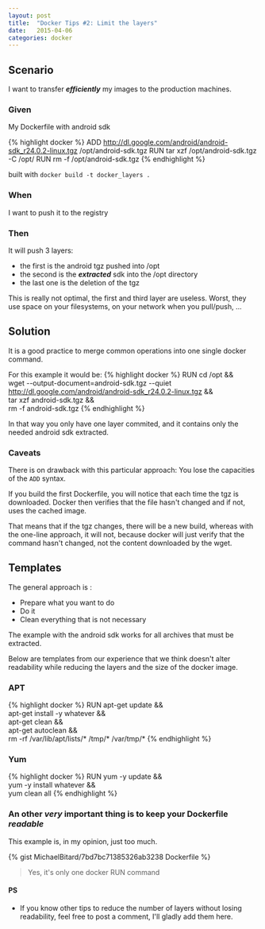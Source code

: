 ```yaml
---
layout: post
title:  "Docker Tips #2: Limit the layers"
date:   2015-04-06
categories: docker
---
```


## Scenario

I want to transfer ***efficiently*** my images to the production machines.

### Given
My Dockerfile with android sdk

{% highlight docker %}
ADD http://dl.google.com/android/android-sdk_r24.0.2-linux.tgz /opt/android-sdk.tgz
RUN tar xzf /opt/android-sdk.tgz -C /opt/
RUN rm -f /opt/android-sdk.tgz
{% endhighlight %}

built with ```docker build -t docker_layers .```

### When
I want to push it to the registry

### Then

It will push 3 layers: 

* the first is the android tgz pushed into /opt
* the second is the ***extracted*** sdk into the /opt directory
* the last one is the deletion of the tgz

This is really not optimal, the first and third layer are useless. Worst, they use space on your filesystems, on your network when you pull/push, ...

## Solution

It is a good practice to merge common operations into one single docker command.

For this example it would be:
{% highlight docker %}
RUN cd /opt && \
    wget --output-document=android-sdk.tgz --quiet http://dl.google.com/android/android-sdk_r24.0.2-linux.tgz && \
    tar xzf android-sdk.tgz && \
    rm -f android-sdk.tgz
{% endhighlight %}

In that way you only have one layer commited, and it contains only the needed android sdk extracted.

### Caveats

There is on drawback with this particular approach: You lose the capacities of the ```ADD``` syntax.

If you build the first Dockerfile, you will notice that each time the tgz is downloaded. Docker then verifies that the file hasn't changed and if not, uses the cached image.

That means that if the tgz changes, there will be a new build, whereas with the one-line approach, it will not, because docker will just verify that the command hasn't changed, not the content downloaded by the wget.


## Templates

The general approach is : 

* Prepare what you want to do
* Do it
* Clean everything that is not necessary


The example with the android sdk works for all archives that must be extracted.

Below are templates from our experience that we think doesn't alter readability while reducing the layers and the size of the docker image.

### APT 
{% highlight docker %}
RUN apt-get update &&  \
    apt-get install -y whatever && \
    apt-get clean && \
    apt-get autoclean && \
    rm -rf /var/lib/apt/lists/* /tmp/* /var/tmp/*
{% endhighlight %}


### Yum
{% highlight docker %}
RUN yum -y update && \
    yum -y install whatever && \
    yum clean all
{% endhighlight %}

### An other ***very*** important thing is to keep your Dockerfile ***readable***

This example is, in my opinion, just too much.

{% gist MichaelBitard/7bd7bc71385326ab3238 Dockerfile %}

> Yes, it's only one docker RUN command	


#### PS

* If you know other tips to reduce the number of layers without losing readability, feel free to post a comment, I'll gladly add them here.
